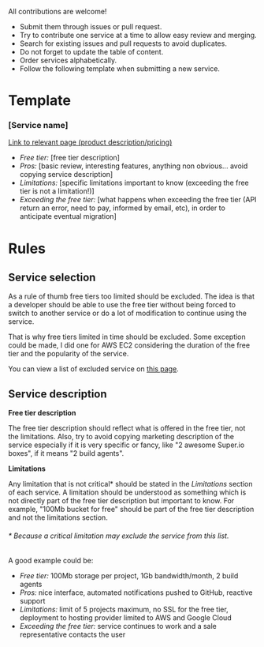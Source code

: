All contributions are welcome!

- Submit them through issues or pull request.
- Try to contribute one service at a time to allow easy review and merging.
- Search for existing issues and pull requests to avoid duplicates.
- Do not forget to update the table of content.
- Order services alphabetically.
- Follow the following template when submitting a new service.

# Template

### [Service name]

[Link to relevant page (product description/pricing)](#)

- *Free tier:* [free tier description]
- *Pros:* [basic review, interesting features, anything non obvious... avoid copying service description]
- *Limitations:* [specific limitations important to know (exceeding the free tier is not a limitation!)]
- *Exceeding the free tier:* [what happens when exceeding the free tier (API return an error, need to pay, informed by email, etc), in order to anticipate eventual migration]

# Rules

## Service selection

As a rule of thumb free tiers too limited should be excluded. The idea is that a developer should be able to use the free tier without being forced to switch to another service or do a lot of modification to continue using the service. 

That is why free tiers limited in time should be excluded. Some exception could be made, I did one for AWS EC2 considering the duration of the free tier and the popularity of the service.

You can view a list of excluded service on [this page](https://github.com/255kb/stack-on-a-budget/wiki/List-of-excluded-services).

## Service description

**Free tier description**

The free tier description should reflect what is offered in the free tier, not the limitations. Also, try to avoid copying marketing description of the service especially if it is very specific or fancy, like "2 awesome Super.io boxes", if it means "2 build agents".

**Limitations**

Any limitation that is not critical* should be stated in the *Limitations* section of each service. A limitation should be understood as something which is not directly part of the free tier description but important to know. For example, "100Mb bucket for free" should be part of the free tier description and not the limitations section.

###### \* Because a critical limitation may exclude the service from this list.

A good example could be:
- *Free tier:* 100Mb storage per project, 1Gb bandwidth/month, 2 build agents
- *Pros:* nice interface, automated notifications pushed to GitHub, reactive support
- *Limitations:* limit of 5 projects maximum, no SSL for the free tier, deployment to hosting provider limited to AWS and Google Cloud
- *Exceeding the free tier:* service continues to work and a sale representative contacts the user
